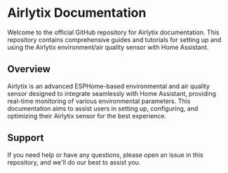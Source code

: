 # Airlytix Documentation

Welcome to the official GitHub repository for Airlytix documentation. This repository contains comprehensive guides and tutorials for setting up and using the Airlytix environment/air quality sensor with Home Assistant.

## Overview

Airlytix is an advanced ESPHome-based environmental and air quality sensor designed to integrate seamlessly with Home Assistant, providing real-time monitoring of various environmental parameters. This documentation aims to assist users in setting up, configuring, and optimizing their Airlytix sensor for the best experience.

## Support

If you need help or have any questions, please open an issue in this repository, and we'll do our best to assist you.
